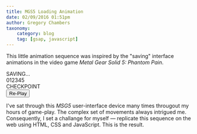 ```yaml
---
title: MGS5 Loading Animation
date: 02/09/2016 01:51pm
author: Gregory Chambers
taxonomy:
    category: blog
    tag: [gsap, javascript]
---
```


This little animation sequence was inspired by the "saving" interface animations in the video game _Metal Gear Solid 5: Phantom Pain_.

<div class="main">

  <div class="matrix-wrap">
    <div class="matrix-sqr sqr01"></div>
    <div class="matrix-sqr sqr02"></div>
    <div class="matrix-sqr sqr03"></div>
    <div class="matrix-sqr sqr04"></div>
  </div>
  <div class="circ-wrap">
    <div class="txt-loading">SAVING...</div>
    <div class="circ-arcs" id="el-a"></div>
    <div class="circ-gradient" id="el-g"></div>
    <div class="txt-numbers" id="numberDisplay">012345</div>
    <div class="txt-chckpnt">CHECKPOINT</div>
  </div>

</div>

<div class="btn-wrap">
  <button type="button" name="replay" id="replay">Re-Play</button>
</div>

I've sat through this <i>MSG5</i> user-interface device many times througout my hours of game-play. The complex set of movements always intrigued me. Consequently, I set a challange for myself &mdash; replicate this sequence on the web using HTML, CSS and JavaScript.
This is the result.
